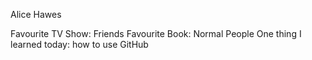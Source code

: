 Alice Hawes

Favourite TV Show: Friends
Favourite Book: Normal People
One thing I learned today: how to use GitHub